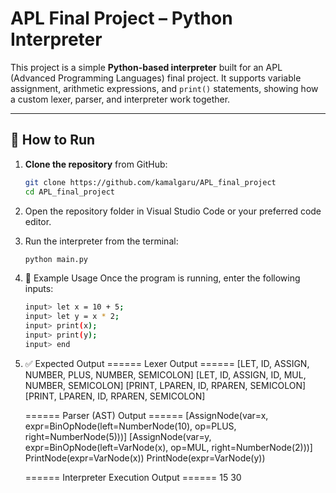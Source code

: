 # APL Final Project – Python Interpreter

This project is a simple **Python-based interpreter** built for an APL (Advanced Programming Languages) final project. It supports variable assignment, arithmetic expressions, and `print()` statements, showing how a custom lexer, parser, and interpreter work together.

---

## 🚀 How to Run

1. **Clone the repository** from GitHub:
   ```bash
   git clone https://github.com/kamalgaru/APL_final_project
   cd APL_final_project

2. Open the repository folder in Visual Studio Code or your preferred code editor.

3. Run the interpreter from the terminal:
   ```bash
   python main.py
   
4. 🧪 Example Usage
   Once the program is running, enter the following inputs:
   ```bash
   input> let x = 10 + 5;
   input> let y = x * 2;
   input> print(x);
   input> print(y);
   input> end

5. ✅ Expected Output
    ====== Lexer Output ======
    [LET, ID, ASSIGN, NUMBER, PLUS, NUMBER, SEMICOLON]
    [LET, ID, ASSIGN, ID, MUL, NUMBER, SEMICOLON]
    [PRINT, LPAREN, ID, RPAREN, SEMICOLON]
    [PRINT, LPAREN, ID, RPAREN, SEMICOLON]

    ====== Parser (AST) Output ======
    [AssignNode(var=x, expr=BinOpNode(left=NumberNode(10), op=PLUS, right=NumberNode(5)))]
    [AssignNode(var=y, expr=BinOpNode(left=VarNode(x), op=MUL, right=NumberNode(2)))]
    PrintNode(expr=VarNode(x))
    PrintNode(expr=VarNode(y))

    ====== Interpreter Execution Output ======
    15
    30


